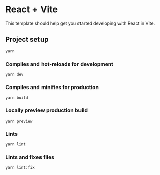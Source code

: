 # React + Vite

This template should help get you started developing with React in Vite.

## Project setup

```
yarn
```

### Compiles and hot-reloads for development

```
yarn dev
```

### Compiles and minifies for production

```
yarn build
```

### Locally preview production build

```
yarn preview
```

### Lints

```
yarn lint
```

### Lints and fixes files

```
yarn lint:fix
```
